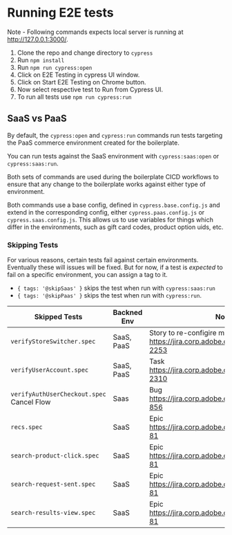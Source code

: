 # Running E2E tests

Note - Following commands expects local server is running at http://127.0.0.1:3000/.

1. Clone the repo and change directory to `cypress`
2. Run `npm install`
3. Run `npm run cypress:open`
4. Click on E2E Testing in cypress UI window.
5. Click on Start E2E Testing on Chrome button.
6. Now select respective test to Run from Cypress UI.
7. To run all tests use `npm run cypress:run`

## SaaS vs PaaS

By default, the `cypress:open` and `cypress:run` commands run tests targeting the PaaS commerce environment created for the boilerplate.

You can run tests against the SaaS environment with `cypress:saas:open` or `cypress:saas:run`.

Both sets of commands are used during the boilerplate CICD workflows to ensure that any change to the boilerplate works against either type of environment.

Both commands use a base config, defined in `cypress.base.config.js` and extend in the corresponding config, either `cypress.paas.config.js` or `cypress.saas.config.js`. This allows us to use variables for things which differ in the environments, such as gift card codes, product option uids, etc.

### Skipping Tests

For various reasons, certain tests fail against certain environments. Eventually these will issues will be fixed. But for now, if a test is _expected_ to fail on a specific environment, you can assign a tag to it.

- `{ tags: '@skipSaas' }` skips the test when run with `cypress:saas:run`
- `{ tags: '@skipPaas' }` skips the test when run with `cypress:run`.


| Skipped Tests | Backned Env | Notes |
| ------------- | ------------- | -------- |
| `verifyStoreSwitcher.spec`  | SaaS, PaaS | Story to re-configire multi store https://jira.corp.adobe.com/browse/USF-2253 |
| `verifyUserAccount.spec` | SaaS, PaaS | Task https://jira.corp.adobe.com/browse/USF-2310 |
|  `verifyAuthUserCheckout.spec`  Cancel Flow | Saas  | Bug https://jira.corp.adobe.com/browse/LYNX-856 |
| `recs.spec` | SaaS | Epic https://jira.corp.adobe.com/browse/COMOPT-81 |
| `search-product-click.spec` | SaaS | Epic https://jira.corp.adobe.com/browse/COMOPT-81 |
| `search-request-sent.spec` | SaaS | Epic https://jira.corp.adobe.com/browse/COMOPT-81 |
| `search-results-view.spec` | SaaS | Epic https://jira.corp.adobe.com/browse/COMOPT-81 |
